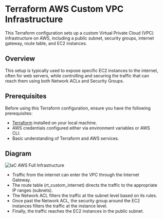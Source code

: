 # Terraform AWS Custom VPC Infrastructure

This Terraform configuration sets up a custom Virtual Private Cloud (VPC) infrastructure on AWS, including a public subnet, security groups, internet gateway, route table, and EC2 instances.

## Overview

This setup is typically used to expose specific EC2 instances to the internet, often for web servers, while controlling and securing the traffic that can reach them using both Network ACLs and Security Groups.

## Prerequisites

Before using this Terraform configuration, ensure you have the following prerequisites:

- [Terraform](https://www.terraform.io/downloads.html) installed on your local machine.
- AWS credentials configured either via environment variables or AWS CLI.
- Basic understanding of Terraform and AWS services.

## Diagram
![IaC AWS Full Infrastructure](https://github.com/nessamutia/Infrastructure-on-AWS-with-Terraform/assets/137209546/dd5453d9-86c5-4a84-84a4-e9f309e93978)

- Traffic from the internet can enter the VPC through the Internet Gateway.
- The route table (rt_custom_internet) directs the traffic to the appropriate IP ranges (subnets).
- The Network ACL filters the traffic at the subnet level based on its rules.
- Once past the Network ACL, the security group around the EC2 instances filters the traffic at the instance level.
- Finally, the traffic reaches the EC2 instances in the public subnet.
  
